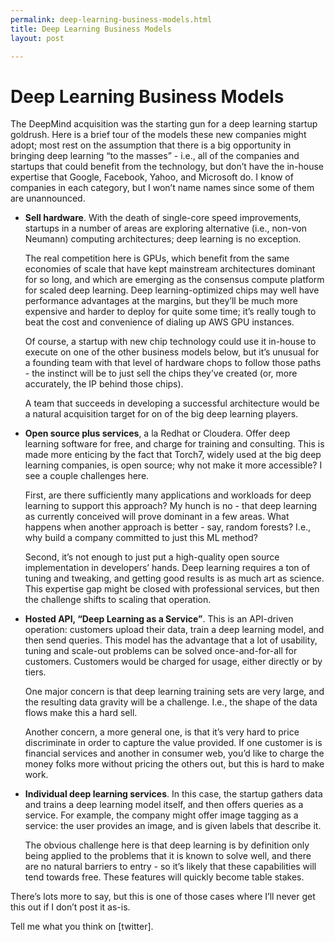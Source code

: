 ```yaml
---
permalink: deep-learning-business-models.html
title: Deep Learning Business Models
layout: post

---
```


# Deep Learning Business Models

The DeepMind acquisition was the starting gun for a deep learning startup goldrush. Here is a brief tour of the models these new companies might adopt; most rest on the assumption that there is a big opportunity in bringing deep learning “to the masses” - i.e., all of the companies and startups that could benefit from the technology, but don’t have the in-house expertise that Google, Facebook, Yahoo, and Microsoft do. I know of companies in each category, but I won’t name names since some of them are unannounced.

- **Sell hardware**. With the death of single-core speed improvements, startups in a number of areas are exploring alternative (i.e., non-von Neumann) computing architectures; deep learning is no exception. 

	The real competition here is GPUs, which benefit from the same economies of scale that have kept mainstream architectures dominant for so long, and which are emerging as the consensus compute platform for scaled deep learning. Deep learning-optimized chips may well have performance advantages at the margins, but they’ll be much more expensive and harder to deploy for quite some time; it’s really tough to beat the cost and convenience of dialing up AWS GPU instances.

	Of course, a startup with new chip technology could use it in-house to execute on one of the other business models below, but it’s unusual for a founding team with that level of hardware chops to follow those paths - the instinct will be to just sell the chips they’ve created (or, more accurately, the IP behind those chips).

	A team that succeeds in developing a successful architecture would be a natural acquisition target for on of the big deep learning players.
	
- **Open source plus services**, a la Redhat or Cloudera. Offer deep learning software for free, and charge for training and consulting. This is made more enticing by the fact that Torch7, widely used at the big deep learning companies, is open source; why not make it more accessible? I see a couple challenges here.

	First, are there sufficiently many applications and workloads for deep learning to support this approach? My hunch is no - that deep learning as currently conceived will prove dominant in a few areas. What happens when another approach is better - say, random forests? I.e., why build a company committed to just this ML method?

	Second, it’s not enough to just put a high-quality open source implementation in developers’ hands. Deep learning requires a ton of tuning and tweaking, and getting good results is as much art as science. This expertise gap might be closed with professional services, but then the challenge shifts to scaling that operation.

- **Hosted API, “Deep Learning as a Service”**. This is an API-driven operation: customers upload their data, train a deep learning model, and then send queries. This model has the advantage that a lot of usability, tuning and scale-out problems can be solved once-and-for-all for customers. Customers would be charged for usage, either directly or by tiers.

	One major concern is that deep learning training sets are very large, and the resulting data gravity will be a challenge. I.e., the shape of the data flows make this a hard sell.

	Another concern, a more general one, is that it’s very hard to price discriminate in order to capture the value provided. If one customer is is financial services and another in consumer web, you’d like to charge the money folks more without pricing the others out, but this is hard to make work.

- **Individual deep learning services**. In this case, the startup gathers data and trains a deep learning model itself, and then offers queries as a service. For example, the company might offer image tagging as a service: the user provides an image, and is given labels that describe it. 

	The obvious challenge here is that deep learning is by definition only being applied to the problems that it is known to solve well, and there are no natural barriers to entry - so it’s likely that these capabilities will tend towards free. These features will quickly become table stakes.

There’s lots more to say, but this is one of those cases where I’ll never get this out if I don’t post it as-is.

Tell me what you think on [twitter].